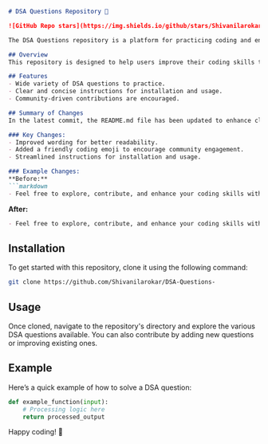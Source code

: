 ```markdown
# DSA Questions Repository 🚀

![GitHub Repo stars](https://img.shields.io/github/stars/Shivanilarokar/DSA-Questions-) ![GitHub last commit](https://img.shields.io/github/last-commit/Shivanilarokar/DSA-Questions-) ![Issues](https://img.shields.io/github/issues/Shivanilarokar/DSA-Questions-)

The DSA Questions repository is a platform for practicing coding and enhancing problem-solving skills through a comprehensive collection of Data Structures and Algorithms (DSA) questions. Whether you're preparing for technical interviews or simply looking to improve your coding abilities, this repository serves as a valuable resource.

## Overview
This repository is designed to help users improve their coding skills through a wide range of Data Structures and Algorithms (DSA) questions.

## Features
- Wide variety of DSA questions to practice.
- Clear and concise instructions for installation and usage.
- Community-driven contributions are encouraged.

## Summary of Changes
In the latest commit, the README.md file has been updated to enhance clarity and improve user engagement. Notable changes include:

### Key Changes:
- Improved wording for better readability.
- Added a friendly coding emoji to encourage community engagement.
- Streamlined instructions for installation and usage.

### Example Changes:
**Before:**
```markdown
- Feel free to explore, contribute, and enhance your coding skills with our collection of DSA questions!
```

**After:**
```markdown
- Feel free to explore, contribute, and enhance your coding skills with our collection of DSA questions! Happy coding! 🎉
```

## Installation
To get started with this repository, clone it using the following command:

```bash
git clone https://github.com/Shivanilarokar/DSA-Questions-
```

## Usage
Once cloned, navigate to the repository's directory and explore the various DSA questions available. You can also contribute by adding new questions or improving existing ones.

## Example
Here’s a quick example of how to solve a DSA question:

```python
def example_function(input):
    # Processing logic here
    return processed_output
```

Happy coding! 🎉
```